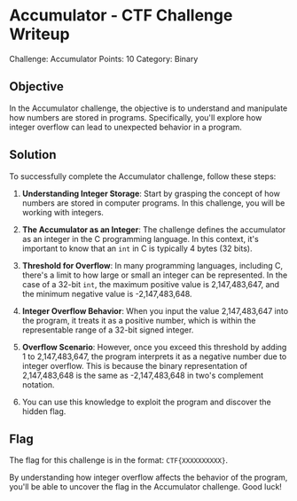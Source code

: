 # Accumulator - CTF Challenge Writeup

Challenge: Accumulator
Points: 10
Category: Binary

## Objective
In the Accumulator challenge, the objective is to understand and manipulate how numbers are stored in programs. Specifically, you'll explore how integer overflow can lead to unexpected behavior in a program.

## Solution
To successfully complete the Accumulator challenge, follow these steps:

1. **Understanding Integer Storage**: Start by grasping the concept of how numbers are stored in computer programs. In this challenge, you will be working with integers.

2. **The Accumulator as an Integer**: The challenge defines the accumulator as an integer in the C programming language. In this context, it's important to know that an `int` in C is typically 4 bytes (32 bits).

3. **Threshold for Overflow**: In many programming languages, including C, there's a limit to how large or small an integer can be represented. In the case of a 32-bit `int`, the maximum positive value is 2,147,483,647, and the minimum negative value is -2,147,483,648.

4. **Integer Overflow Behavior**: When you input the value 2,147,483,647 into the program, it treats it as a positive number, which is within the representable range of a 32-bit signed integer.

5. **Overflow Scenario**: However, once you exceed this threshold by adding 1 to 2,147,483,647, the program interprets it as a negative number due to integer overflow. This is because the binary representation of 2,147,483,648 is the same as -2,147,483,648 in two's complement notation.

6. You can use this knowledge to exploit the program and discover the hidden flag.

## Flag
The flag for this challenge is in the format: `CTF{XXXXXXXXXX}`.

By understanding how integer overflow affects the behavior of the program, you'll be able to uncover the flag in the Accumulator challenge. Good luck!
